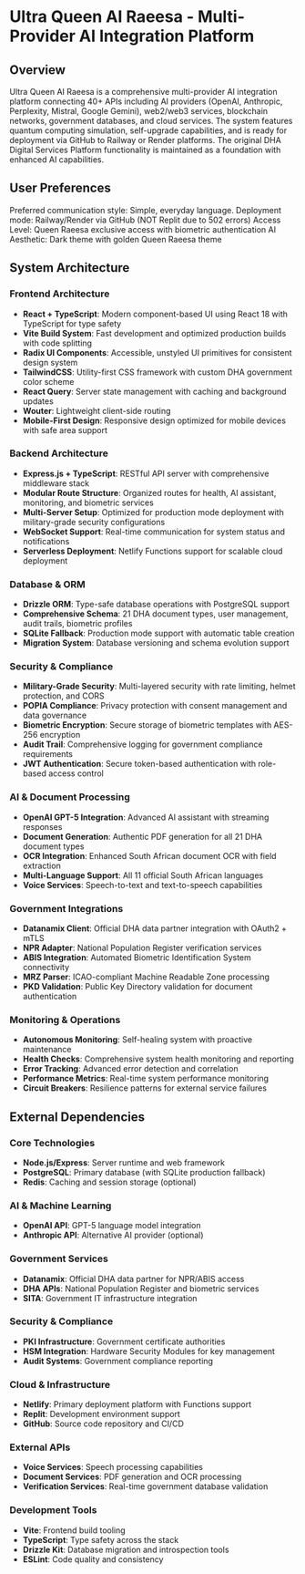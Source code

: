 # Ultra Queen AI Raeesa - Multi-Provider AI Integration Platform

## Overview

Ultra Queen AI Raeesa is a comprehensive multi-provider AI integration platform connecting 40+ APIs including AI providers (OpenAI, Anthropic, Perplexity, Mistral, Google Gemini), web2/web3 services, blockchain networks, government databases, and cloud services. The system features quantum computing simulation, self-upgrade capabilities, and is ready for deployment via GitHub to Railway or Render platforms. The original DHA Digital Services Platform functionality is maintained as a foundation with enhanced AI capabilities.

## User Preferences

Preferred communication style: Simple, everyday language.
Deployment mode: Railway/Render via GitHub (NOT Replit due to 502 errors)
Access Level: Queen Raeesa exclusive access with biometric authentication
AI Aesthetic: Dark theme with golden Queen Raeesa theme

## System Architecture

### Frontend Architecture
- **React + TypeScript**: Modern component-based UI using React 18 with TypeScript for type safety
- **Vite Build System**: Fast development and optimized production builds with code splitting
- **Radix UI Components**: Accessible, unstyled UI primitives for consistent design system
- **TailwindCSS**: Utility-first CSS framework with custom DHA government color scheme
- **React Query**: Server state management with caching and background updates
- **Wouter**: Lightweight client-side routing
- **Mobile-First Design**: Responsive design optimized for mobile devices with safe area support

### Backend Architecture
- **Express.js + TypeScript**: RESTful API server with comprehensive middleware stack
- **Modular Route Structure**: Organized routes for health, AI assistant, monitoring, and biometric services
- **Multi-Server Setup**: Optimized for production mode deployment with military-grade security configurations
- **WebSocket Support**: Real-time communication for system status and notifications
- **Serverless Deployment**: Netlify Functions support for scalable cloud deployment

### Database & ORM
- **Drizzle ORM**: Type-safe database operations with PostgreSQL support
- **Comprehensive Schema**: 21 DHA document types, user management, audit trails, biometric profiles
- **SQLite Fallback**: Production mode support with automatic table creation
- **Migration System**: Database versioning and schema evolution support

### Security & Compliance
- **Military-Grade Security**: Multi-layered security with rate limiting, helmet protection, and CORS
- **POPIA Compliance**: Privacy protection with consent management and data governance
- **Biometric Encryption**: Secure storage of biometric templates with AES-256 encryption
- **Audit Trail**: Comprehensive logging for government compliance requirements
- **JWT Authentication**: Secure token-based authentication with role-based access control

### AI & Document Processing
- **OpenAI GPT-5 Integration**: Advanced AI assistant with streaming responses
- **Document Generation**: Authentic PDF generation for all 21 DHA document types
- **OCR Integration**: Enhanced South African document OCR with field extraction
- **Multi-Language Support**: All 11 official South African languages
- **Voice Services**: Speech-to-text and text-to-speech capabilities

### Government Integrations
- **Datanamix Client**: Official DHA data partner integration with OAuth2 + mTLS
- **NPR Adapter**: National Population Register verification services
- **ABIS Integration**: Automated Biometric Identification System connectivity
- **MRZ Parser**: ICAO-compliant Machine Readable Zone processing
- **PKD Validation**: Public Key Directory validation for document authentication

### Monitoring & Operations
- **Autonomous Monitoring**: Self-healing system with proactive maintenance
- **Health Checks**: Comprehensive system health monitoring and reporting
- **Error Tracking**: Advanced error detection and correlation
- **Performance Metrics**: Real-time system performance monitoring
- **Circuit Breakers**: Resilience patterns for external service failures

## External Dependencies

### Core Technologies
- **Node.js/Express**: Server runtime and web framework
- **PostgreSQL**: Primary database (with SQLite production fallback)
- **Redis**: Caching and session storage (optional)

### AI & Machine Learning
- **OpenAI API**: GPT-5 language model integration
- **Anthropic API**: Alternative AI provider (optional)

### Government Services
- **Datanamix**: Official DHA data partner for NPR/ABIS access
- **DHA APIs**: National Population Register and biometric services
- **SITA**: Government IT infrastructure integration

### Security & Compliance
- **PKI Infrastructure**: Government certificate authorities
- **HSM Integration**: Hardware Security Modules for key management
- **Audit Systems**: Government compliance reporting

### Cloud & Infrastructure
- **Netlify**: Primary deployment platform with Functions support
- **Replit**: Development environment support
- **GitHub**: Source code repository and CI/CD

### External APIs
- **Voice Services**: Speech processing capabilities
- **Document Services**: PDF generation and OCR processing
- **Verification Services**: Real-time government database validation

### Development Tools
- **Vite**: Frontend build tooling
- **TypeScript**: Type safety across the stack
- **Drizzle Kit**: Database migration and introspection tools
- **ESLint**: Code quality and consistency